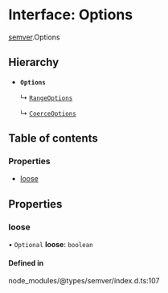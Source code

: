 # Interface: Options

[semver](../modules/semver.md).Options

## Hierarchy

- **`Options`**

  ↳ [`RangeOptions`](semver.RangeOptions.md)

  ↳ [`CoerceOptions`](semver.CoerceOptions.md)

## Table of contents

### Properties

- [loose](semver.Options.md#loose)

## Properties

### loose

• `Optional` **loose**: `boolean`

#### Defined in

node_modules/@types/semver/index.d.ts:107
